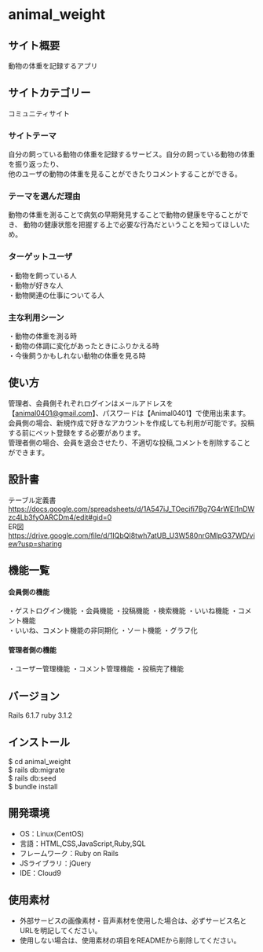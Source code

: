 # animal_weight

## サイト概要
動物の体重を記録するアプリ

## サイトカテゴリー
コミュニティサイト

### サイトテーマ
自分の飼っている動物の体重を記録するサービス。自分の飼っている動物の体重を振り返ったり、<br>
他のユーザの動物の体重を見ることができたりコメントすることができる。<br>

### テーマを選んだ理由
動物の体重を測ることで病気の早期発見することで動物の健康を守ることができ、
動物の健康状態を把握する上で必要な行為だということを知ってほしいため。

### ターゲットユーザ
・動物を飼っている人<br>
・動物が好きな人<br>
・動物関連の仕事についてる人

### 主な利用シーン
・動物の体重を測る時<br>
・動物の体調に変化があったときにふりかえる時<br>
・今後飼うかもしれない動物の体重を見る時

## 使い方
管理者、会員側それぞれログインはメールアドレスを【animal0401@gmail.com】、パスワードは【Animal0401】で使用出来ます。<br>
会員側の場合、新規作成で好きなアカウントを作成しても利用が可能です。投稿する前にペット登録をする必要があります。<br>
管理者側の場合、会員を退会させたり、不適切な投稿,コメントを削除することができます。

## 設計書
テーブル定義書
https://docs.google.com/spreadsheets/d/1A547iJ_TOecifi7Bg7G4rWEI1nDWzc4Lb3fyOARCDm4/edit#gid=0<br>
ER図
https://drive.google.com/file/d/1IQbQI8twh7atUB_U3W580nrGMIpG37WD/view?usp=sharing

## 機能一覧

#### 会員側の機能
・ゲストログイン機能
・会員機能
・投稿機能
・検索機能
・いいね機能
・コメント機能<br>
・いいね、コメント機能の非同期化
・ソート機能
・グラフ化

#### 管理者側の機能
・ユーザー管理機能
・コメント管理機能
・投稿完了機能

## バージョン
Rails 6.1.7 ruby 3.1.2

## インストール
$ cd animal_weight<br>
$ rails db:migrate<br>
$ rails db:seed<br>
$ bundle install

## 開発環境
- OS：Linux(CentOS)
- 言語：HTML,CSS,JavaScript,Ruby,SQL
- フレームワーク：Ruby on Rails
- JSライブラリ：jQuery
- IDE：Cloud9

## 使用素材
- 外部サービスの画像素材・音声素材を使用した場合は、必ずサービス名とURLを明記してください。
- 使用しない場合は、使用素材の項目をREADMEから削除してください。
